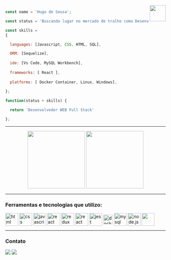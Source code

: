 
<div align="center">
  <img height="50px" align="right" src="https://theme.zdassets.com/theme_assets/9633455/9814df697eaf49815d7df109110815ff887b3457.png" />
</div>

```js
const name = 'Hugo de Sousa';

const status = 'Buscando lugar no mercado de tralho como Desenvolvedor WEB Full Stack';

const skills = 
{

  languages: [Javascript, CSS, HTML, SQL],

  ORM: [Sequelize],
  
  ide: [Vs Code, MySQL Workbench],
  
  frameworks: [ React ],
  
  platforms: [ Docker Container, Linux, Windows],
  
};

function(status + skills) {

  return 'Desenvolvedor WEB Full Stack'

};

```

---

<div align="center">
  <img height="180em" src="https://github-readme-stats.vercel.app/api?username=Hugodesousa&show_icons=true&theme=dracula&include_all_commits=true&count_private=true&icon_color=2FC18C&title_color=2FC18C&bg_color=1A1D21"/>
  <img height="180em" src="https://github-readme-stats.vercel.app/api/top-langs/?username=Hugodesousa&layout=compact&langs_count=7&theme=dracula&title_color=2FC18C&bg_color=1A1D21"/>
</div>

---

  


### Ferramentas e tecnologias que utilizo:

<div>
  <img margin: "50" align="center"  alt="html" height="40"  src="https://img.shields.io/badge/HTML5-E34F26?style=for-the-badge&logo=html5&logoColor=white">
  <img align="center" class='tec' alt="css" height="40"  src="https://img.shields.io/badge/CSS-239120?&style=for-the-badge&logo=css3&logoColor=white">
  <img align="center" class='tec' alt="javascript" height="40"  src="https://img.shields.io/badge/JavaScript-F7DF1E?style=for-the-badge&logo=javascript&logoColor=black">
  <img align="center" class='tec' alt="react" height="40"  src="https://img.shields.io/badge/React-20232A?style=for-the-badge&logo=react&logoColor=61DAFB">
  <img align="center" class='tec' alt="redux" height="40"  src="https://img.shields.io/badge/Redux-593D88?style=for-the-badge&logo=redux&logoColor=white">
  <img align="center" class='tec' alt="react router" height="40"  src="https://img.shields.io/badge/React_Router-CA4245?style=for-the-badge&logo=react-router&logoColor=white">
  <img align="center" class='tec' alt="jest" height="40"  src="https://img.shields.io/badge/Jest-323330?style=for-the-badge&logo=Jest&logoColor=white">
  <img align="center" class='tec' alt="docker" height="30" src="https://ml.globenewswire.com/Resource/Download/c83c4886-b215-4cf0-a973-64b8f65e7003">
  <img align="center" class='tec' alt="mysql" height="40"  src="https://img.shields.io/badge/MySQL-005C84?style=for-the-badge&logo=mysql&logoColor=white">
  <img align="center" class='tec' alt="node.js" height="40"  src="https://img.shields.io/badge/Node.js-43853D?style=for-the-badge&logo=node.js&logoColor=white">
  <img align="center" class='tec' alt="" height="40"  src="https://img.shields.io/badge/Express.js-404D59?style=for-the-badge">

</div>

---

### Contato

<div>
  <a href="https://www.linkedin.com/in/hugo-de-sousa-dev/" target="_blank"><img src="https://img.shields.io/badge/-LinkedIn-%230077B5?style=for-the-badge&logo=linkedin&logoColor=white" target="_blank"></a> 
  <a href = "mailto:hugodesousa.16@gmail.com"><img src="https://img.shields.io/badge/-Gmail-%23333?style=for-the-badge&logo=gmail&logoColor=white" target="_blank"></a>
 
  
</div>

